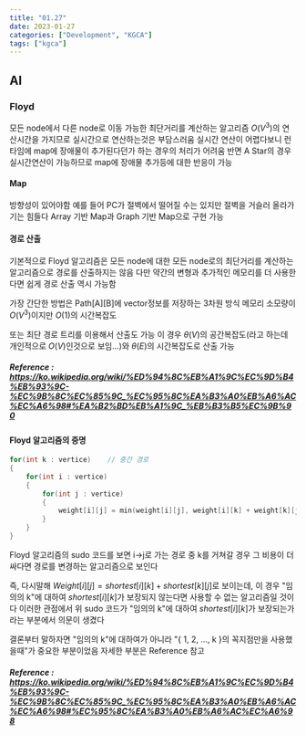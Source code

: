 ```yaml
---
title: "01.27"
date: 2023-01-27
categories: ["Development", "KGCA"]
tags: ["kgca"]
---
```

## AI
### Floyd
모든 node에서 다른 node로 이동 가능한 최단거리를 계산하는 알고리즘
$O(V^3)$의 연산시간을 가지므로 실시간으로 연산하는것은 부담스러움
실시간 연산이 어렵다보니 런타임에 map에 장애물이 추가된다던가 하는 경우의 처리가 어려움
반면 A Star의 경우 실시간연산이 가능하므로 map에 장애물 추가등에 대한 반응이 가능

#### Map
방향성이 있어야함
예를 들어 PC가 절벽에서 떨어질 수는 있지만 절벽을 거슬러 올라가기는 힘들다
Array 기반 Map과 Graph 기반 Map으로 구현 가능

#### 경로 산출
기본적으로 Floyd 알고리즘은 모든 node에 대한 모든 node로의 최단거리를 계산하는 알고리즘으로 경로를 산출하지는 않음
다만 약간의 변형과 추가적인 메모리를 더 사용한다면 쉽게 경로 산출 역시 가능함

가장 간단한 방법은 Path[A][B]에 vector정보를 저장하는 3차원 방식
메모리 소모량이 $O(V^3)$이지만 $O(1)$의 시간복잡도

또는 최단 경로 트리를 이용해서 산출도 가능
이 경우 $\theta(V)$의 공간복잡도(라고 하는데 개인적으로 $O(V)$인것으로 보임...)와 $\theta(E)$의 시간복잡도로 산출 가능
##### _Reference_ : https://ko.wikipedia.org/wiki/%ED%94%8C%EB%A1%9C%EC%9D%B4%EB%93%9C-%EC%9B%8C%EC%85%9C_%EC%95%8C%EA%B3%A0%EB%A6%AC%EC%A6%98#%EA%B2%BD%EB%A1%9C_%EB%B3%B5%EC%9B%90

#### Floyd 알고리즘의 증명
```cpp
for(int k : vertice)	// 중간 경로
{
	for(int i : vertice)
    {
    	for(int j : vertice)
        {
        	weight[i][j] = min(weight[i][j], weight[i][k] + weight[k][j]);
        }
    }
}
```
Floyd 알고리즘의 sudo 코드를 보면 i->j로 가는 경로 중 k를 거쳐갈 경우 그 비용이 더 싸다면 경로를 변경하는 알고리즘으로 보인다

즉, 다시말해 $Weight[i][j] = shortest[i][k] + shortest[k][j]$로 보이는데, 이 경우 "임의의 k"에 대하여 $shortest[i][k]$가 보장되지 않는다면 사용할 수 없는 알고리즘일 것이다
이러한 관점에서 위 sudo 코드가 "임의의 k"에 대하여 $shortest[i][k]$가 보장되는가라는 부분에서 의문이 생겼다

결론부터 말하자면 "임의의 k"에 대하여가 아니라 "{ 1, 2, ..., k }의 꼭지점만을 사용했을때"가 중요한 부분이었음
자세한 부분은 Reference 참고
##### _Reference_ : https://ko.wikipedia.org/wiki/%ED%94%8C%EB%A1%9C%EC%9D%B4%EB%93%9C-%EC%9B%8C%EC%85%9C_%EC%95%8C%EA%B3%A0%EB%A6%AC%EC%A6%98#%EC%95%8C%EA%B3%A0%EB%A6%AC%EC%A6%98